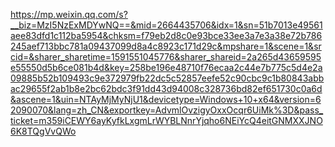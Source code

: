 https://mp.weixin.qq.com/s?__biz=MzI5NzExMDYwNQ==&mid=2664435706&idx=1&sn=51b7013e49561aee83dfd1c112ba5954&chksm=f79eb2d8c0e93bce33ee3a7e3a38e72b786245aef713bbc781a09437099d8a4c8923c171d29c&mpshare=1&scene=1&srcid=&sharer_sharetime=1591551045776&sharer_shareid=2a265d43659595e55550d5b6ce081b4d&key=258be196e48710f76ecaa2c44e7b775c5d4e2a09885b52b109493c9e372979fb22dc5c52857eefe52c90cbc9c1b80843abbac29655f2ab1b8e2bc62bdc3f91dd43d94008c328736bd82ef651730c0a6d&ascene=1&uin=NTAyMjMyNjU1&devicetype=Windows+10+x64&version=62090070&lang=zh_CN&exportkey=AdvmlOvzigyOxxOcqr6UiMk%3D&pass_ticket=m359iCEWY6ayKyfkLxgmLrWYBLNnrYjqho6NEiYcQ4eitGNMXXJNO6K8TQgVvQWo
